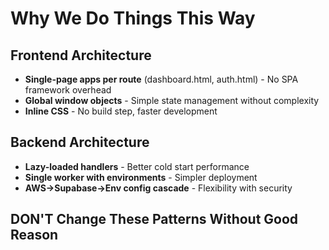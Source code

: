 # Why We Do Things This Way

## Frontend Architecture
- **Single-page apps per route** (dashboard.html, auth.html) - No SPA framework overhead
- **Global window objects** - Simple state management without complexity
- **Inline CSS** - No build step, faster development

## Backend Architecture  
- **Lazy-loaded handlers** - Better cold start performance
- **Single worker with environments** - Simpler deployment
- **AWS→Supabase→Env config cascade** - Flexibility with security

## DON'T Change These Patterns Without Good Reason
